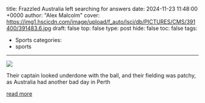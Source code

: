 title: Frazzled Australia left searching for answers
date: 2024-11-23 11:48:00 +0000
author: "Alex Malcolm"
cover: https://img1.hscicdn.com/image/upload/f_auto/lsci/db/PICTURES/CMS/391400/391483.6.jpg
draft: false
top: false
type: post
hide: false
toc: false
tags:
  - Sports
categories:
  - sports
---

![](https://img1.hscicdn.com/image/upload/f_auto/lsci/db/PICTURES/CMS/391400/391483.6.jpg)

Their captain looked underdone with the ball, and their fielding was patchy, as Australia had another bad day in Perth

[read more](https://www.espncricinfo.com/story/bgt-aus-vs-ind-1st-test-frazzled-australia-left-searching-for-answers-1461277)
